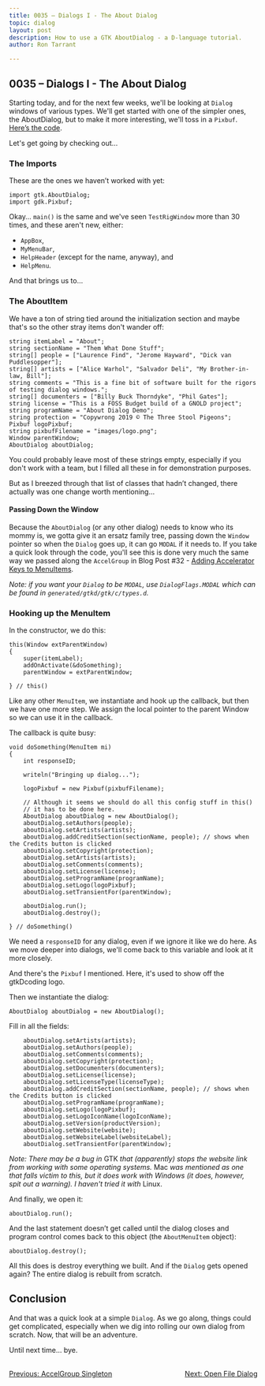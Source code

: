 ```yaml
---
title: 0035 – Dialogs I - The About Dialog
topic: dialog
layout: post
description: How to use a GTK AboutDialog - a D-language tutorial.
author: Ron Tarrant

---
```


## 0035 – Dialogs I - The About Dialog

Starting today, and for the next few weeks, we'll be looking at `Dialog` windows of various types. We'll get started with one of the simpler ones, the AboutDialog, but to make it more interesting, we'll toss in a `Pixbuf`. [Here’s the code]( https://github.com/rontarrant/gtkDcoding/blob/master/013_dialogs/dialog_013_01_help_about.d).

Let's get going by checking out…

### The Imports

These are the ones we haven’t worked with yet:

	import gtk.AboutDialog;
	import gdk.Pixbuf;

Okay… `main()` is the same and we've seen `TestRigWindow` more than 30 times, and these aren't new, either:

- `AppBox`,
- `MyMenuBar`,
- `HelpHeader` (except for the name, anyway), and
- `HelpMenu`.

And that brings us to…

### The AboutItem

We have a ton of string tied around the initialization section and maybe that's so the other stray items don't wander off:

	string itemLabel = "About";
	string sectionName = "Them What Done Stuff";
	string[] people = ["Laurence Find", "Jerome Hayward", "Dick van Puddlesopper"];
	string[] artists = ["Alice Warhol", "Salvador Deli", "My Brother-in-law, Bill"];
	string comments = "This is a fine bit of software built for the rigors of testing dialog windows.";
	string[] documenters = ["Billy Buck Thorndyke", "Phil Gates"];
	string license = "This is a FOSS Budget build of a GNOLD project";
	string programName = "About Dialog Demo";
	string protection = "Copywrong 2019 © The Three Stool Pigeons";
	Pixbuf logoPixbuf;
	string pixbufFilename = "images/logo.png";
	Window parentWindow;
	AboutDialog aboutDialog;

You could probably leave most of these strings empty, especially if you don't work with a team, but I filled all these in for demonstration purposes.

But as I breezed through that list of classes that hadn’t changed, there actually was one change worth mentioning…

#### Passing Down the Window

Because the `AboutDialog` (or any other dialog) needs to know who its mommy is, we gotta give it an ersatz family tree, passing down the `Window` pointer so when the `Dialog` goes up, it can go `MODAL` if it needs to. If you take a quick look through the code, you'll see this is done very much the same way we passed along the `AccelGroup` in Blog Post #32 - [Adding Accelerator Keys to MenuItems](http://gtkdcoding.com/2019/05/03/0032-accelerator-keys.html).

*Note: if you want your `Dialog` to be `MODAL`, use `DialogFlags.MODAL` which can be found in `generated/gtkd/gtk/c/types.d`.*

### Hooking up the MenuItem

In the constructor, we do this:

	this(Window extParentWindow)
	{
		super(itemLabel);
		addOnActivate(&doSomething);
		parentWindow = extParentWindow;
		
	} // this()

Like any other `MenuItem`, we instantiate and hook up the callback, but then we have one more step. We assign the local pointer to the parent Window so we can use it in the callback.

The callback is quite busy:

	void doSomething(MenuItem mi)
	{
		int responseID;
		
		writeln("Bringing up dialog...");
		
		logoPixbuf = new Pixbuf(pixbufFilename);
		
		// Although it seems we should do all this config stuff in this()
		// it has to be done here.
		AboutDialog aboutDialog = new AboutDialog();
		aboutDialog.setAuthors(people);
		aboutDialog.setArtists(artists);
		aboutDialog.addCreditSection(sectionName, people); // shows when the Credits button is clicked
		aboutDialog.setCopyright(protection);
		aboutDialog.setArtists(artists);
		aboutDialog.setComments(comments);
		aboutDialog.setLicense(license);
		aboutDialog.setProgramName(programName);
		aboutDialog.setLogo(logoPixbuf);
		aboutDialog.setTransientFor(parentWindow);
		
		aboutDialog.run();
		aboutDialog.destroy();
		
	} // doSomething()

We need a `responseID` for any dialog, even if we ignore it like we do here. As we move deeper into dialogs, we'll come back to this variable and look at it more closely.

And there's the `Pixbuf` I mentioned. Here, it's used to show off the gtkDcoding logo.
 
Then we instantiate the dialog:

	AboutDialog aboutDialog = new AboutDialog();

Fill in all the fields:

		aboutDialog.setArtists(artists);
		aboutDialog.setAuthors(people);
		aboutDialog.setComments(comments);
		aboutDialog.setCopyright(protection);
		aboutDialog.setDocumenters(documenters);
		aboutDialog.setLicense(license);
		aboutDialog.setLicenseType(licenseType);
		aboutDialog.addCreditSection(sectionName, people); // shows when the Credits button is clicked
		aboutDialog.setProgramName(programName);
		aboutDialog.setLogo(logoPixbuf);
		aboutDialog.setLogoIconName(logoIconName);
		aboutDialog.setVersion(productVersion);
		aboutDialog.setWebsite(website);
		aboutDialog.setWebsiteLabel(websiteLabel);
		aboutDialog.setTransientFor(parentWindow);

*Note: There may be a bug in* GTK *that (apparently) stops the website link from working with some operating systems.* Mac *was mentioned as one that falls victim to this, but it does work with Windows (it does, however, spit out a warning). I haven't tried it with* Linux.

And finally, we open it:

	aboutDialog.run();

And the last statement doesn’t get called until the dialog closes and program control comes back to this object (the `AboutMenuItem` object):

	aboutDialog.destroy();

All this does is destroy everything we built. And if the `Dialog` gets opened again? The entire dialog is rebuilt from scratch.

## Conclusion

And that was a quick look at a simple `Dialog`. As we go along, things could get complicated, especially when we dig into rolling our own dialog from scratch. Now, that will be an adventure.

Until next time… bye.


<BR>
<div style="float: left;">
	<a href="https://gtkdcoding.com/2019/05/10/0034-accelgroup-singleton.html">Previous: AccelGroup Singleton</a>
</div>
<div style="float: right;">
	<a href="https://gtkdcoding.com/2019/05/17/0036-file-open-dialogs.html">Next: Open File Dialog</a>
</div>
<BR>
